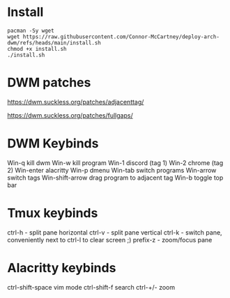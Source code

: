 # Install

```
pacman -Sy wget
wget https://raw.githubusercontent.com/Connor-McCartney/deploy-arch-dwm/refs/heads/main/install.sh
chmod +x install.sh
./install.sh
```

# DWM patches

https://dwm.suckless.org/patches/adjacenttag/

https://dwm.suckless.org/patches/fullgaps/


# DWM Keybinds
Win-q kill dwm
Win-w kill program
Win-1 discord (tag 1)
Win-2 chrome (tag 2)
Win-enter alacritty
Win-p dmenu
Win-tab switch programs
Win-arrow  switch tags
Win-shift-arrow  drag program to adjacent tag
Win-b toggle top bar

# Tmux keybinds
ctrl-h - split pane horizontal
ctrl-v - split pane vertical
ctrl-k - switch pane, conveniently next to ctrl-l to clear screen ;)
prefix-z - zoom/focus pane

# Alacritty keybinds
ctrl-shift-space vim mode
ctrl-shift-f search
ctrl-+/- zoom


